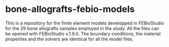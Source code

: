 # bone-allografts-febio-models
This is a repository for the finite element models developped in FEBioStudio for the 29 bone allografts samples employed in the study.
All the files can be opened with FEBioStudio v.1.9.0. 
The boundary conditions, the material properties and the solvers are identical for all the model files.
